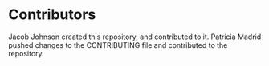 # Contributors

Jacob Johnson created this repository, and contributed to it.
Patricia Madrid pushed changes to the CONTRIBUTING file and contributed to the repository.
